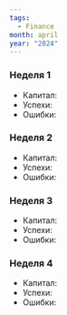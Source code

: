 ```yaml
---
tags:
  - Finance
month: april
year: "2024"
---
```

### Неделя 1

- Капитал: 
- Успехи:
- Ошибки: 
### Неделя 2

- Капитал: 
- Успехи:
- Ошибки: 

### Неделя 3

- Капитал: 
- Успехи:
- Ошибки: 

### Неделя 4

- Капитал: 
- Успехи:
- Ошибки: 
